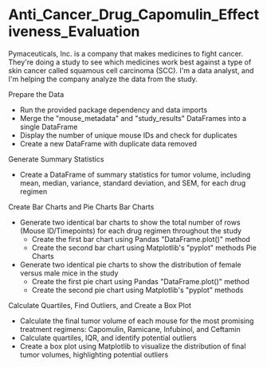 # Anti_Cancer_Drug_Capomulin_Effectiveness_Evaluation
Pymaceuticals, Inc. is a company that makes medicines to fight cancer. They're doing a study to see which medicines work best against a type of skin cancer called squamous cell carcinoma (SCC). I'm a data analyst, and I'm helping the company analyze the data from the study.

Prepare the Data
*  Run the provided package dependency and data imports
*  Merge the "mouse_metadata" and "study_results" DataFrames into a single DataFrame
*  Display the number of unique mouse IDs and check for duplicates
*  Create a new DataFrame with duplicate data removed

Generate Summary Statistics
*  Create a DataFrame of summary statistics for tumor volume, including mean, median, variance, standard deviation, and SEM,       for each drug regimen

Create Bar Charts and Pie Charts
Bar Charts
*  Generate two identical bar charts to show the total number of rows (Mouse ID/Timepoints) for each drug regimen throughout       the study
    *  Create the first bar chart using Pandas "DataFrame.plot()" method
    *  Create the second bar chart using Matplotlib's "pyplot" methods
Pie Charts
*  Generate two identical pie charts to show the distribution of female versus male mice in the study
    *  Create the first pie chart using Pandas "DataFrame.plot()" method
    *  Create the second pie chart using Matplotlib's "pyplot" methods
 
Calculate Quartiles, Find Outliers, and Create a Box Plot
*  Calculate the final tumor volume of each mouse for the most promising treatment regimens: Capomulin, Ramicane, Infubinol,     and Ceftamin
*  Calculate quartiles, IQR, and identify potential outliers
*  Create a box plot using Matplotlib to visualize the distribution of final tumor volumes, highlighting potential outliers
